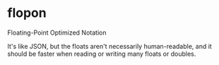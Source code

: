 # flopon

Floating-Point Optimized Notation

It's like JSON, but the floats aren't necessarily human-readable, and it should be faster when reading or writing many floats or doubles.